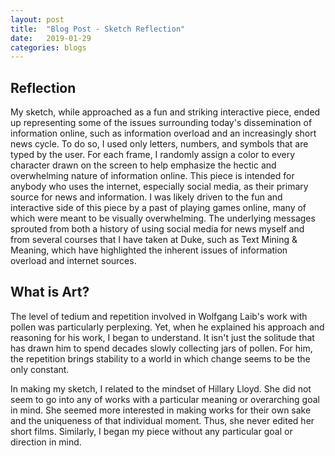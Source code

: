 ```yaml
---
layout: post
title:  "Blog Post - Sketch Reflection"
date:   2019-01-29
categories: blogs
---
```


## Reflection
My sketch, while approached as a fun and striking interactive piece, ended up representing some of the issues surrounding today's dissemination of information online, such as information overload and an increasingly short news cycle. To do so, I used only letters, numbers, and symbols that are typed by the user. For each frame, I randomly assign a color to every character drawn on the screen to help emphasize the hectic and overwhelming nature of information online. This piece is intended for anybody who uses the internet, especially social media, as their primary source for news and information. I was likely driven to the fun and interactive side of this piece by a past of playing games online, many of which were meant to be visually overwhelming. The underlying messages sprouted from both a history of using social media for news myself and from several courses that I have taken at Duke, such as Text Mining & Meaning, which have highlighted the inherent issues of information overload and internet sources.

## What is Art?
The level of tedium and repetition involved in Wolfgang Laib's work with pollen was particularly perplexing. Yet, when he explained his approach and reasoning for his work, I began to understand. It isn't just the solitude that has drawn him to spend decades slowly collecting jars of pollen. For him, the repetition brings stability to a world in which change seems to be the only constant.

In making my sketch, I related to the mindset of Hillary Lloyd. She did not seem to go into any of works with a particular meaning or overarching goal in mind. She seemed more interested in making works for their own sake and the uniqueness of that individual moment. Thus, she never edited her short films. Similarly, I began my piece without any particular goal or direction in mind.